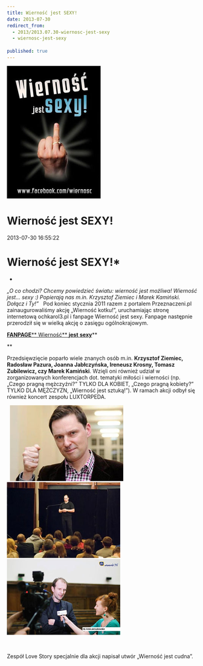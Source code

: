```yaml
---
title: Wierność jest SEXY!
date: 2013-07-30
redirect_from: 
  - 2013/2013.07.30-wiernosc-jest-sexy
  - wiernosc-jest-sexy

published: true
---
```



![/assets/posts/2013/2013-07-30-wiernosc-jest-sexy/palakt_Wierno_jest_sexy.jpg](/assets/posts/2013/2013-07-30-wiernosc-jest-sexy/palakt_Wierno_jest_sexy.jpg)

# Wierność jest SEXY!

<time>2013-07-30 16:55:22</time>


# Wierność jest SEXY!*
*

*„O co chodzi? Chcemy powiedzieć światu: wierność jest możliwa! Wierność jest... sexy :) Popierają nas m.in. Krzysztof Ziemiec i Marek Kamiński. Dołącz i Ty!”*
 
Pod koniec stycznia 2011 razem z portalem Przeznaczeni.pl zainaugurowaliśmy akcję „Wierność kotku!”, uruchamiając stronę internetową ochkarol3.pl i fanpage Wierność jest sexy.
 Fanpage następnie przerodził się w wielką akcję o zasięgu ogólnokrajowym.


**[FANPAGE](https://www.facebook.com/wiernosc?ref=ts&fref=ts)**[** Wierność** **jest** **sexy**](https://www.facebook.comfan/wiernosc?ref=ts&fref=ts)**

**


Przedsięwzięcie poparło wiele znanych osób m.in. **Krzysztof Ziemiec, Radosław Pazura, Joanna Jabłczyńska, Ireneusz Krosny, Tomasz Zubilewicz, **czy** Marek Kamiński**. Wzięli oni również udział w zorganizowanych konferencjach dot. tematyki miłości i wierności (np. „Czego pragną mężczyźni?” TYLKO DLA KOBIET, „Czego pragną kobiety?” TYLKO DLA MĘŻCZYZN, „Wierność jest sztuką!”).
W ramach akcji odbył się również koncert zespołu LUXTORPEDA.


 
![/assets/posts/2013/2013-07-30-wiernosc-jest-sexy/wjs02.jpg](/assets/posts/2013/2013-07-30-wiernosc-jest-sexy/wjs02.jpg) 
![/assets/posts/2013/2013-07-30-wiernosc-jest-sexy/wjs03.jpg](/assets/posts/2013/2013-07-30-wiernosc-jest-sexy/wjs03.jpg) 
![/assets/posts/2013/2013-07-30-wiernosc-jest-sexy/wjs01.jpg](/assets/posts/2013/2013-07-30-wiernosc-jest-sexy/wjs01.jpg)


 


Zespół Love Story specjalnie dla akcji napisał utwór „Wierność jest cudna”.



 


<!--{{json:{"created_date":"2013-07-30 16:55:22","publish_down":"0000-00-00 00:00:00","id":"5247"}}}-->